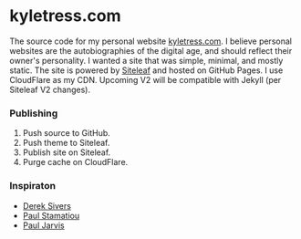kyletress.com
=============

The source code for my personal website [kyletress.com](http://www.kyletress.com). I believe personal websites are the autobiographies of the digital age, and should reflect their owner's personality. I wanted a site that was simple, minimal, and mostly static. The site is powered by [Siteleaf](http://www.siteleaf.com) and hosted on GitHub Pages. I use CloudFlare as my CDN. Upcoming V2 will be compatible with Jekyll (per Siteleaf V2 changes).

### Publishing
1. Push source to GitHub.
2. Push theme to Siteleaf.
3. Publish site on Siteleaf.
4. Purge cache on CloudFlare.

### Inspiraton
* [Derek Sivers](http://www.sivers.org)
* [Paul Stamatiou](http://www.paulstamatiou.com)
* [Paul Jarvis](http://www.pjrvs.com)
